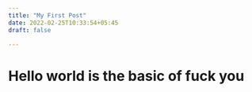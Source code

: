 ```yaml
---
title: "My First Post"
date: 2022-02-25T10:33:54+05:45
draft: false

---
```


# Hello world is the basic of fuck you 
